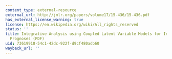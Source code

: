 ```yaml
---
content_type: external-resource
external_url: http://jmlr.org/papers/volume17/15-436/15-436.pdf
has_external_license_warning: true
license: https://en.wikipedia.org/wiki/All_rights_reserved
status: ''
title: Integrative Analysis using Coupled Latent Variable Models for Individualizing
  Prognoses (PDF)
uid: 73619918-54c1-42dc-922f-d9cf480adb60
wayback_url: ''
---
```

